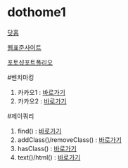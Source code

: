 # dothome1

<a href = "https://chohyunjung0107.github.io/dothome1/index.html">닷홈</a>

<a href = "https://chohyunjung0107.github.io/dothome1/webstandard/index.html">웹표준사이트</a>

<a href = "https://chohyunjung0107.github.io/dothome1/photoshop/index.html">포토샵포트폴리오</a>

#벤치마킹 <br>
1. 카카오1 : <a href = "https://chohyunjung0107.github.io/dothome1/test/test08.html">바로가기</a>
2. 카카오2 : <a href = "https://chohyunjung0107.github.io/dothome1/test/test8-1.html">바로가기</a>

#제이쿼리 <br>
1. find() : <a href = "https://chohyunjung0107.github.io/dothome1/jQuery/jq04_find2.html">바로가기</a>
2. addClass()/removeClass() : <a href = "https://chohyunjung0107.github.io/dothome1/jQuery/jq06_addClass2.html">바로가기</a>
3. hasClass() : <a href = "https://chohyunjung0107.github.io/dothome1/jQuery/jq07_hasClass.html">바로가기</a>
4. text()/html() : <a href = "https://chohyunjung0107.github.io/dothome1/jQuery/jq08_text.html">바로가기</a>

